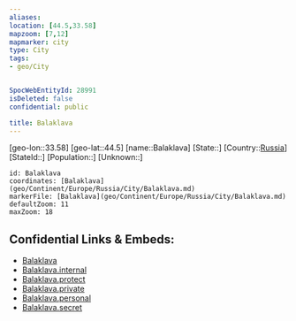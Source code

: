 ```yaml
---
aliases: 
location: [44.5,33.58]
mapzoom: [7,12] 
mapmarker: city 
type: City
tags:
- geo/City


SpocWebEntityId: 28991
isDeleted: false
confidential: public

title: Balaklava
---
```

[geo-lon::33.58]
[geo-lat::44.5]
[name::Balaklava]
[State::]
[Country::[Russia](geo/Continent/Europe/Russia.md)]
[StateId::]
[Population::]
[Unknown::]


```leaflet
id: Balaklava
coordinates: [Balaklava](geo/Continent/Europe/Russia/City/Balaklava.md)
markerFile: [Balaklava](geo/Continent/Europe/Russia/City/Balaklava.md)
defaultZoom: 11 
maxZoom: 18
```


## Confidential Links & Embeds: 
- [Balaklava](../../../../../../_public/geo/Continent/Europe/Russia/City/Balaklava.md) 
- [Balaklava.internal](../../../../../../_internal/geo/Continent/Europe/Russia/City/Balaklava.internal.md) 
- [Balaklava.protect](../../../../../../_protect/geo/Continent/Europe/Russia/City/Balaklava.protect.md) 
- [Balaklava.private](../../../../../../_private/geo/Continent/Europe/Russia/City/Balaklava.private.md) 
- [Balaklava.personal](../../../../../../_personal/geo/Continent/Europe/Russia/City/Balaklava.personal.md) 
- [Balaklava.secret](../../../../../../_secret/geo/Continent/Europe/Russia/City/Balaklava.secret.md) 
